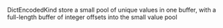 DictEncodedKind store a small pool of unique values in one buffer, with a full-length buffer of integer offsets into the small value pool
